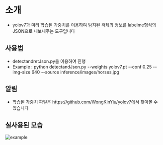# 소개
- yolov7과 미리 학습된 가중치를 이용하여 탐지된 객체의 정보를 labelme형식의 JSON으로 내보내주는 도구입니다

## 사용법
- detectandretJson.py을 이용하여 진행
- Example : python detectandJson.py --weights yolov7.pt --conf 0.25 --img-size 640 --source inference/images/horses.jpg

## 알림
- 학습된 가중치 파일은 https://github.com/WongKinYiu/yolov7에서 찾아볼 수 있습니다

## 실사용된 모습
![example](~@source./example.PNG)
